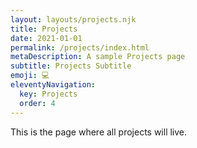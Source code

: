 ```yaml
---
layout: layouts/projects.njk
title: Projects
date: 2021-01-01
permalink: /projects/index.html
metaDescription: A sample Projects page
subtitle: Projects Subtitle
emoji: 💻
eleventyNavigation:
  key: Projects
  order: 4
---
```


This is the page where all projects will live.
